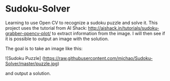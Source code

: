 # Sudoku-Solver
Learning to use Open CV to recognize a sudoku puzzle and solve it. This project uses the tutorial from AI Shack: http://aishack.in/tutorials/sudoku-grabber-opencv-plot/ to extract information from the image. I will then see if it is possible to output an image with the solution.

The goal is to take an image like this:

![Sudoku Puzzle] 
(https://raw.githubusercontent.com/mjchao/Sudoku-Solver/master/puzzle.jpg)

and output a solution.



